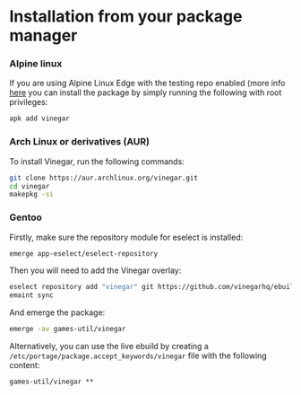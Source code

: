 # Installation from your package manager

### Alpine linux

If you are using Alpine Linux Edge with the testing repo enabled (more info [here](https://wiki.alpinelinux.org/wiki/Repositories#Edge) you can install the package by simply running the following with root privileges:
```sh
apk add vinegar
```

### Arch Linux or derivatives (AUR)

To install Vinegar, run the following commands:

```sh
git clone https://aur.archlinux.org/vinegar.git
cd vinegar
makepkg -si
```

### Gentoo

Firstly, make sure the repository module for eselect is installed:
```sh
emerge app-eselect/eselect-repository
```

Then you will need to add the Vinegar overlay:

```sh
eselect repository add "vinegar" git https://github.com/vinegarhq/ebuild.git
emaint sync
```
And emerge the package:
```sh
emerge -av games-util/vinegar
```

Alternatively, you can use the live ebuild by creating a `/etc/portage/package.accept_keywords/vinegar` file with the following content:
```
games-util/vinegar **
```
